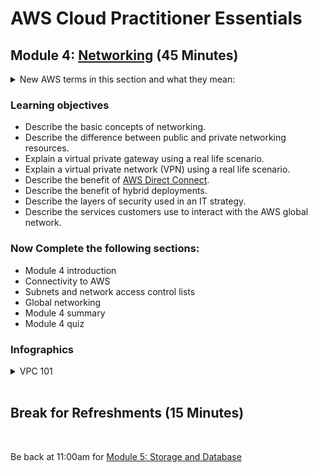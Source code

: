 # AWS Cloud Practitioner Essentials

## Module 4: [Networking](https://mm.tt/map/2398189135) (45 Minutes)

<details class="faq box"><summary>New AWS terms in this section and what they mean:</summary>
<p>

| Term | Alias | What it Does | Key Words | 
| --- | --- | --- | --- | 
| Amazon Virtual Private Cloud | VPC | Private Overlay Network | Logically Isolated Sections |
| Amazon Direct Connect | DX | Direct hardware connection between you and Amazon | Private, Dedicated Link, Secure |
| Amazon Virtual Private Network | VPN | Connection over the Internet between you and Amazon | | 
| Internet gateway | IGW | Public traffic from the internet to access your VPC | |
| Virtual Private Gateway | VPG | Private traffic from the internet to access your VPC via VPN | |

<details class="faq box"><summary>Network Fundamentals</summary>
<p>

![image](https://user-images.githubusercontent.com/18049790/228765638-1bf5910d-098f-4139-823a-43b00361e9c9.png)

</p>
</details>

</p>
</details>

### Learning objectives
* Describe the basic concepts of networking.
* Describe the difference between public and private networking resources. 
* Explain a virtual private gateway using a real life scenario. 
* Explain a virtual private network (VPN) using a real life scenario.
* Describe the benefit of [AWS Direct Connect](https://aws.amazon.com/directconnect/). 
* Describe the benefit of hybrid deployments. 
* Describe the layers of security used in an IT strategy.
* Describe the services customers use to interact with the AWS global network.

### Now Complete the following sections:
* Module 4 introduction
* Connectivity to AWS
* Subnets and network access control lists
* Global networking
* Module 4 summary
* Module 4 quiz 

### Infographics 
<details class="faq box"><summary>VPC 101</summary>
<p>

![image](https://user-images.githubusercontent.com/18049790/228765227-9718f238-1197-4cbc-ab44-992e0613a122.png)

</p>
</details>
<br>

## Break for Refreshments (15 Minutes)
<br>

Be back at 11:00am for  [Module 5: Storage and Database](https://github.com/jamesbuckett/aws-cloud-practitioner-essentials/blob/main/03-third-time-block.md)
